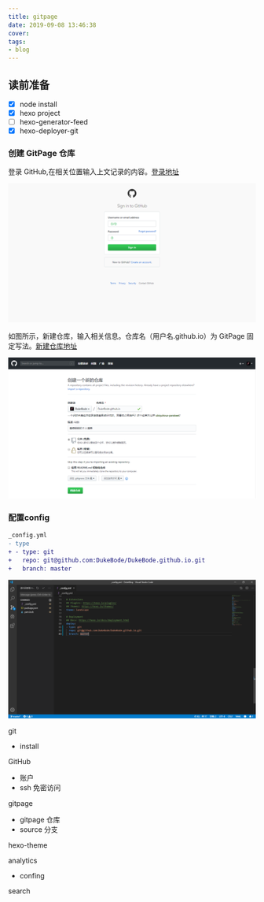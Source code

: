 ```yaml
---
title: gitpage
date: 2019-09-08 13:46:38
cover:
tags:
- blog
---
```


## 读前准备
- [x] node install
- [x] hexo project
- [ ] hexo-generator-feed
- [x] hexo-deployer-git

### 创建 GitPage 仓库

登录 GitHub,在相关位置输入上文记录的内容。[登录地址](https://github.com/login)

![GitHub 登录界面](/img/blog/2.png)

如图所示，新建仓库，输入相关信息。仓库名（用户名.github.io）为 GitPage 固定写法。[新建仓库地址](https://github.com/new)

![仓库创建界面](/img/gitpage/2.png)

### 配置config

```diff
_config.yml
- type
+ - type: git
+   repo: git@github.com:DukeBode/DukeBode.github.io.git
+   branch: master
```

![config配置](/img/gitpage/4.png)

git
- install

GitHub
- 账户
- ssh 免密访问

gitpage
- gitpage 仓库
- source 分支

hexo-theme

analytics
- confing

search









